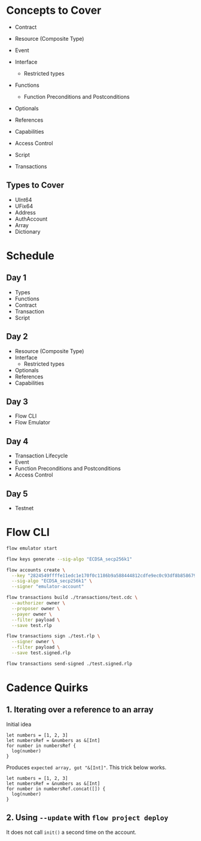 # Concepts to Cover

+ Contract
+ Resource (Composite Type)
+ Event
+ Interface
  + Restricted types
+ Functions
  + Function Preconditions and Postconditions
+ Optionals
+ References
+ Capabilities
+ Access Control

+ Script
+ Transactions

## Types to Cover

- UInt64
- UFix64
- Address
- AuthAccount
- Array
- Dictionary

# Schedule

## Day 1

- Types
- Functions
- Contract
- Transaction
- Script

## Day 2

- Resource (Composite Type)
- Interface
  - Restricted types
- Optionals
- References
- Capabilities

## Day 3

- Flow CLI
- Flow Emulator

## Day 4

- Transaction Lifecycle
- Event
- Function Preconditions and Postconditions
- Access Control

## Day 5

- Testnet

# Flow CLI

```sh
flow emulator start
```

```sh
flow keys generate --sig-algo "ECDSA_secp256k1"
```

```sh
flow accounts create \
  --key "2824549ffffe11edc1e170f0c1186b9a588444812cdfe9ec0c93df8b858679c0afb4f006a7c273c0fdd18f62e3632fb3f984a682a928fe3c2c82d845a1245137" \
  --sig-algo "ECDSA_secp256k1" \
  --signer "emulator-account"
```

```sh
flow transactions build ./transactions/test.cdc \
  --authorizer owner \
  --proposer owner \
  --payer owner \
  --filter payload \
  --save test.rlp
```

```sh
flow transactions sign ./test.rlp \
  --signer owner \
  --filter payload \
  --save test.signed.rlp
```

```sh
flow transactions send-signed ./test.signed.rlp
```

# Cadence Quirks

## 1. Iterating over a reference to an array

Initial idea

```
let numbers = [1, 2, 3]
let numbersRef = &numbers as &[Int]
for number in numbersRef {
  log(number)
}
```

Produces `expected array, got "&[Int]"`. This trick below works.

```
let numbers = [1, 2, 3]
let numbersRef = &numbers as &[Int]
for number in numbersRef.concat([]) {
  log(number)
}
```

## 2. Using `--update` with `flow project deploy`

It does not call `init()` a second time on the account.